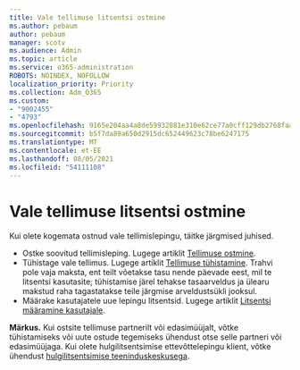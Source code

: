 ```yaml
---
title: Vale tellimuse litsentsi ostmine
ms.author: pebaum
author: pebaum
manager: scotv
ms.audience: Admin
ms.topic: article
ms.service: o365-administration
ROBOTS: NOINDEX, NOFOLLOW
localization_priority: Priority
ms.collection: Adm_O365
ms.custom:
- "9002455"
- "4793"
ms.openlocfilehash: 9165e204aa4a8de59932881e310e62ce77a0cff129db2768faa464d4b2391159
ms.sourcegitcommit: b5f7da89a650d2915dc652449623c78be6247175
ms.translationtype: MT
ms.contentlocale: et-EE
ms.lasthandoff: 08/05/2021
ms.locfileid: "54111108"
---
```

# <a name="purchased-wrong-subscription-license"></a>Vale tellimuse litsentsi ostmine

Kui olete kogemata ostnud vale tellimislepingu, täitke järgmised juhised.

- Ostke soovitud tellimisleping. Lugege artiklit [Tellimuse ostmine](https://docs.microsoft.com/alchemyinsights/buy-a-subscription-to-office-365-for-business).
- Tühistage vale tellimus. Lugege artiklit [Tellimuse tühistamine](https://docs.microsoft.com/alchemyinsights/canceling-your-office-365-subscription).
Trahvi pole vaja maksta, ent teilt võetakse tasu nende päevade eest, mil te litsentsi kasutasite; tühistamise järel tehakse tasaarveldus ja ülearu makstud raha tagastatakse teile järgmise arveldustsükli jooksul.
- Määrake kasutajatele uue lepingu litsentsid. Lugege artiklit [Litsentsi määramine kasutajale](https://docs.microsoft.com/alchemyinsights/how-to-assign-a-license-to-a-user).

**Märkus.** Kui ostsite tellimuse partnerilt või edasimüüjalt, võtke tühistamiseks või uute ostude tegemiseks ühendust otse selle partneri või edasimüüjaga. Kui olete hulgilitsentsimise ettevõttelepingu klient, võtke ühendust [hulgilitsentsimise teeninduskeskusega](https://support.microsoft.com/help/4471406/how-to-contact-the-microsoft-volume-licensing-service-center).
